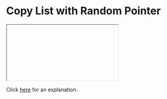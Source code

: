 # Copy List with Random Pointer 

<iframe></iframe>

Click [here](Explanation.md) for an explanation.

